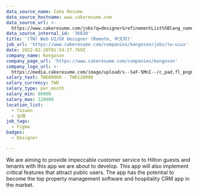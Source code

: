 ```yaml
---
data_source_name: Cake Resume
data_source_hostname: www.cakeresume.com
data_source_url: >-
  https://www.cakeresume.com/jobs?q=designer&refinementList%5Blang_name%5D%5B0%5D=English&refinementList%5Bsalary_type%5D=per_year
data_source_internal_id: '36830'
title: '(TW) Web UI/UX Designer (Remote, 中文可)'
job_url: 'https://www.cakeresume.com/companies/kengoson/jobs/tw-uiux'
date: 2022-02-20T01:54:27.769Z
company_name: Kengoson
company_page_url: 'https://www.cakeresume.com/companies/kengoson'
company_logo_url: >-
  https://media.cakeresume.com/image/upload/s--SaF-5MnI--/c_pad,fl_png8,h_200,w_200/v1645317623/zimpmljzvlhxlivgiwet.png
salary_text: TWD80000 - TWD120000
salary_currency: TWD
salary_type: per_month
salary_min: 80000
salary_max: 120000
location_list:
  - Taiwan
  - 台灣
job_tags:
  - Figma
badges:
  - Designer

---
```


We are aiming to provide impeccable customer service to Hilton guests and tenants with this app we are about to develop. This app will also implement critical features that attract public users. The app has the potential to become the top property management software and hospitality CRM app in the market.